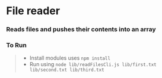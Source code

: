 # File reader

### Reads files and pushes their contents into an array

### To Run
>* Install modules uses `npm install`
>* Run using `node lib/readFilesCli.js lib/first.txt lib/second.txt lib/third.txt`
